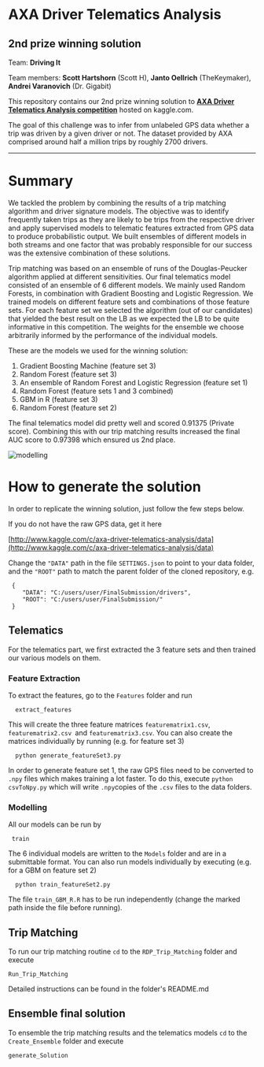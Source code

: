 # AXA Driver Telematics Analysis
## 2nd prize winning solution

Team:                    **Driving It**

Team members:            **Scott Hartshorn** (Scott H), **Janto Oellrich** (TheKeymaker), **Andrei Varanovich** (Dr. Gigabit)

This repository contains our 2nd prize winning solution to [**AXA Driver Telematics Analysis competition**](https://www.kaggle.com/c/axa-driver-telematics-analysis) 
hosted on kaggle.com.

The goal of this challenge was to infer from unlabeled GPS data whether a trip was driven by a given driver or not.
The dataset provided by AXA comprised around half a million trips by roughly 2700 drivers.

***

# Summary

We tackled the problem by combining the results of a trip matching algorithm and driver signature models. The objective was to identify frequently taken trips as they are likely to be trips from the respective driver and apply supervised models to telematic features extracted from GPS data to produce probabilistic output. We built ensembles of different models in both streams and one factor that was probably responsible for our success was the extensive combination of these solutions.

Trip matching was based on an ensemble of runs of the Douglas-Peucker algorithm applied at different sensitivities.
  Our final telematics model consisted of an ensemble of 6 different models. We mainly used Random Forests, in combination with Gradient Boosting and Logistic Regression. We trained models on different feature sets and combinations of those feature sets. For each feature set we selected the algorithm (out of our candidates) that yielded the best result on the LB as we expected the LB to be quite informative in this competition. The weights for the ensemble we choose arbitrarily informed by the performance of the individual models.

These are the models we used for the winning solution:

1.  Gradient Boosting Machine (feature set 3)
1.  Random Forest (feature set 3)
1.  An ensemble of Random Forest and Logistic Regression (feature set 1)
1.  Random Forest  (feature sets 1 and 3 combined)
1.  GBM in R (feature set 3)
1.  Random Forest (feature set 2)

The final telematics model did pretty well and scored 0.91375 (Private score). Combining this with our trip matching
results increased the final AUC score to 0.97398 which ensured us 2nd place.

![modelling](https://cloud.githubusercontent.com/assets/8686177/6899255/22c88044-d6f7-11e4-892c-46c654d18f6e.png)

# How to generate the solution

In order to replicate the winning solution, just follow the few steps below.

If you do not have the raw GPS data, get it here

[http://www.kaggle.com/c/axa-driver-telematics-analysis/data](http://www.kaggle.com/c/axa-driver-telematics-analysis/data)

Change the `"DATA"` path in the file `SETTINGS.json` to point to your data folder, and the `"ROOT"` path
to match the parent folder of the cloned repository, e.g.

     {
        "DATA": "C:/users/user/FinalSubmission/drivers",
        "ROOT": "C:/users/user/FinalSubmission/"
     }
     

## Telematics

For the telematics part, we first extracted the 3 feature sets and then trained our various models on them.

### Feature Extraction

To extract the features, go to the `Features` folder and run 

      extract_features

This will create the three feature matrices `featurematrix1.csv`,  `featurematrix2.csv `and  `featurematrix3.csv`. You can also create the matrices individually by running (e.g. for feature set 3)

      python generate_featureSet3.py

In order to generate feature set 1, the raw GPS files need to be converted to `.npy` files which makes training a lot
faster. To do this, execute `python csvToNpy.py` which will write `.npy`copies of the `.csv` files to the data folders.

### Modelling

All our models can be run by

     train

The 6 individual models are written to the `Models` folder and are in a submittable format. You can also run models
individually by executing (e.g. for a GBM on feature set 2)

      python train_featureSet2.py
      
The file `train_GBM_R.R` has to be run independently (change the marked path inside the file before running).

## Trip Matching

To run our trip matching routine `cd` to the `RDP_Trip_Matching` folder and execute

    Run_Trip_Matching
    
Detailed instructions can be found in the folder's README.md

## Ensemble final solution

To ensemble the trip matching results and the telematics models `cd` to the `Create_Ensemble` folder and execute

    generate_Solution

